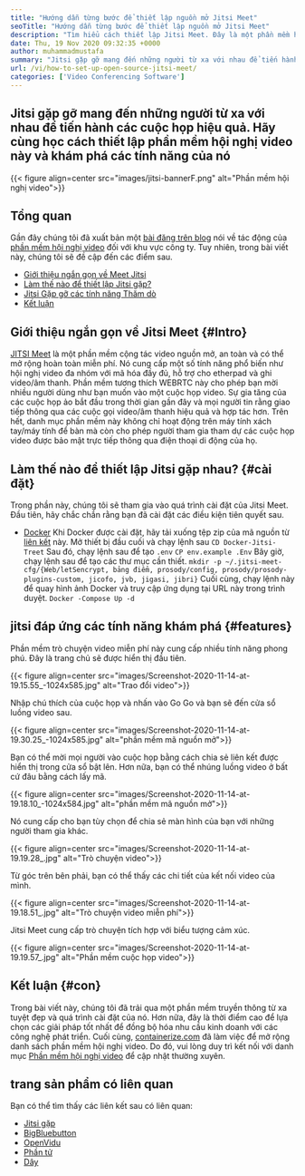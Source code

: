 ```yaml
---
title: "Hướng dẫn từng bước để thiết lập nguồn mở Jitsi Meet" 
seoTitle: "Hướng dẫn từng bước để thiết lập nguồn mở Jitsi Meet" 
description: "Tìm hiểu cách thiết lập Jitsi Meet. Đây là một phần mềm hội nghị video nguồn mở được thiết kế để đáp ứng nhu cầu giao tiếp từ xa và cung cấp các tính năng mạnh mẽ" 
date: Thu, 19 Nov 2020 09:32:35 +0000
author: muhammadmustafa
summary: "Jitsi gặp gỡ mang đến những người từ xa với nhau để tiến hành các cuộc họp hiệu quả. Hãy tìm hiểu cách thiết lập phần mềm hội nghị video này và khám phá các tính năng của nó" 
url: /vi/how-to-set-up-open-source-jitsi-meet/
categories: ['Video Conferencing Software']
---
```


## Jitsi gặp gỡ mang đến những người từ xa với nhau để tiến hành các cuộc họp hiệu quả. Hãy cùng học cách thiết lập phần mềm hội nghị video này và khám phá các tính năng của nó

{{< figure align=center src="images/jitsi-bannerF.png" alt="Phần mềm hội nghị video">}}


## Tổng quan
Gần đây chúng tôi đã xuất bản một [bài đăng trên blog][1] nói về tác động của [phần mềm hội nghị video][2] đối với khu vực công ty. Tuy nhiên, trong bài viết này, chúng tôi sẽ đề cập đến các điểm sau.
  * [Giới thiệu ngắn gọn về Meet Jitsi][3]
  * [Làm thế nào để thiết lập Jitsi gặp?][4]
  * [Jitsi Gặp gỡ các tính năng Thăm dò][5]
  * [Kết luận][6]

## Giới thiệu ngắn gọn về Jitsi Meet   {#Intro}
[JITSI Meet][7] là một phần mềm cộng tác video nguồn mở, an toàn và có thể mở rộng hoàn toàn miễn phí. Nó cung cấp một số tính năng phổ biến như hội nghị video đa nhóm với mã hóa đầy đủ, hỗ trợ cho etherpad và ghi video/âm thanh. Phần mềm tương thích WEBRTC này cho phép bạn mời nhiều người dùng như bạn muốn vào một cuộc họp video.
Sự gia tăng của các cuộc họp ảo bắt đầu trong thời gian gần đây và mọi người tin rằng giao tiếp thông qua các cuộc gọi video/âm thanh hiệu quả và hợp tác hơn. Trên hết, danh mục phần mềm này không chỉ hoạt động trên máy tính xách tay/máy tính để bàn mà còn cho phép người tham gia tham dự các cuộc họp video được bảo mật trực tiếp thông qua điện thoại di động của họ.

## Làm thế nào để thiết lập Jitsi gặp nhau?   {#cài đặt}
Trong phần này, chúng tôi sẽ tham gia vào quá trình cài đặt của Jitsi Meet. Đầu tiên, hãy chắc chắn rằng bạn đã cài đặt các điều kiện tiên quyết sau.
  * [Docker][8]
Khi Docker được cài đặt, hãy tải xuống tệp zip của mã nguồn từ [liên kết][9] này.
Mở thiết bị đầu cuối và chạy lệnh sau
`CD Docker-Jitsi-Treet`
Sau đó, chạy lệnh sau để tạo `.env`
`CP env.example .Env`
Bây giờ, chạy lệnh sau để tạo các thư mục cần thiết.
`mkdir -p ~/.jitsi-meet-cfg/{Web/letSencrypt, bảng điểm, prosody/config, prosody/prosody-plugins-custom, jicofo, jvb, jigasi, jibri}`
Cuối cùng, chạy lệnh này để quay hình ảnh Docker và truy cập ứng dụng tại URL này trong trình duyệt.
`Docker -Compose Up -d`

## jitsi đáp ứng các tính năng khám phá   {#features}
Phần mềm trò chuyện video miễn phí này cung cấp nhiều tính năng phong phú. Đây là trang chủ sẽ được hiển thị đầu tiên.

{{< figure align=center src="images/Screenshot-2020-11-14-at-19.15.55_-1024x585.jpg" alt="Trao đổi video">}}

Nhập chú thích của cuộc họp và nhấn vào Go Go và bạn sẽ đến cửa sổ luồng video sau.

{{< figure align=center src="images/Screenshot-2020-11-14-at-19.30.25_-1024x585.jpg" alt="phần mềm mã nguồn mở">}}

Bạn có thể mời mọi người vào cuộc họp bằng cách chia sẻ liên kết được hiển thị trong cửa sổ bật lên. Hơn nữa, bạn có thể nhúng luồng video ở bất cứ đâu bằng cách lấy mã.

{{< figure align=center src="images/Screenshot-2020-11-14-at-19.18.10_-1024x584.jpg" alt="phần mềm mã nguồn mở">}}

Nó cung cấp cho bạn tùy chọn để chia sẻ màn hình của bạn với những người tham gia khác.

{{< figure align=center src="images/Screenshot-2020-11-14-at-19.19.28_.jpg" alt="Trò chuyện video">}}

Từ góc trên bên phải, bạn có thể thấy các chi tiết của kết nối video của mình.

{{< figure align=center src="images/Screenshot-2020-11-14-at-19.18.51_.jpg" alt="Trò chuyện video miễn phí">}}

Jitsi Meet cung cấp trò chuyện tích hợp với biểu tượng cảm xúc.

{{< figure align=center src="images/Screenshot-2020-11-14-at-19.19.57_.jpg" alt="Phần mềm cuộc họp video">}}


## Kết luận   {#con}
Trong bài viết này, chúng tôi đã trải qua một phần mềm truyền thông từ xa tuyệt đẹp và quá trình cài đặt của nó. Hơn nữa, đây là thời điểm cao để lựa chọn các giải pháp tốt nhất để đồng bộ hóa nhu cầu kinh doanh với các công nghệ phát triển. Cuối cùng, [containerize.com][10] đã làm việc để mở rộng danh sách phần mềm hội nghị video. Do đó, vui lòng duy trì kết nối với danh mục [Phần mềm hội nghị video][2] để cập nhật thường xuyên.

## trang sản phẩm có liên quan
Bạn có thể tìm thấy các liên kết sau có liên quan:
  * [Jitsi gặp][7]
  * [BigBluebutton][11]
  * [OpenVidu][12]
  * [Phần tử][13]
  * [Dây][14]

  
[1]: https://blog.containerize.com/video-conferencing-software/video-conferencing-apps-how-it-benefits-your-business/
[2]: https://products.containerize.com/video-conferencing/
[3]: #intro
[4]: #setup
[5]: #features
[6]: #con
[7]: https://products.containerize.com/video-conferencing/jitsi
[8]: https://www.docker.com/products/docker-desktop
[9]: https://github.com/jitsi/docker-jitsi-meet/releases/tag/stable-5142
[10]: https://www.containerize.com/
[11]: https://products.containerize.com/video-conferencing/bigbluebutton
[12]: https://products.containerize.com/video-conferencing/openvidu
[13]: https://products.containerize.com/video-conferencing/element
[14]: https://products.containerize.com/video-conferencing/wire
